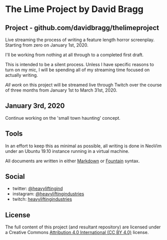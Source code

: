 # The Lime Project by David Bragg

## Project - github.com/davidbragg/thelimeproject

Live streaming the process of writing a feature length horror screenplay. Starting from zero on January 1st, 2020.

I'll be working from nothing at all through to a completed first draft.

This is intended to be a silent process. Unless I have specific reasons to turn on my mic, I will be spending all of my streaming time focused on actually writing. 

_All work_ on this project will be streamed live through Twitch over the course of three months from January 1st to March 31st, 2020.

## January 3rd, 2020

Continue working on the 'small town haunting' concept.

## Tools

In an effort to keep this as minimal as possible, all writing is done in NeoVim under an Ubuntu 19.10 instance running in a virtual machine.

All documents are written in either [Markdown](https://www.markdownguide.org/) or [Fountain](https://fountain.io/) syntax.

## Social

* twitter: [@heavyliftingind](https://twitter.com/heavyliftingind)
* instagram: [@heavyliftingindustries](https://www.instagram.com/heavyliftingindustries/)
* twitch: [heavyliftingindustries](https://www.twitch.tv/heavyliftingindustries)

## License

The full content of this project (and resultant repository) are licensed under a Creative Commons [Attribution 4.0 International (CC BY 4.0)](https://creativecommons.org/licenses/by/4.0/) license.

